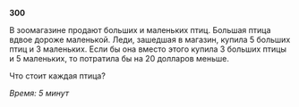 **300**

В зоомагазине продают больших и маленьких птиц. Большая птица
вдвое дороже маленькой. Леди, зашедшая в магазин, купила 5
больших птиц и 3 маленьких. Если бы она вместо этого купила 3
больших птицы и 5 маленьких, то потратила бы на 20 долларов
меньше.

Что стоит каждая птица?

_Время: 5 минут_
